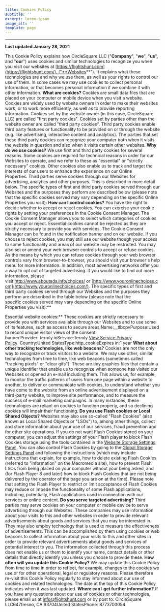 ```yaml
---
title: Cookies Policy
subtitle: ''
excerpt: lorem-ipsum
image_alt: ''
template: page
---
```

****

**Last updated January 28, 2021**

This Cookie Policy explains how CircleSquare LLC ("**Company**", "**we**", "**us**", and "**our**") uses cookies and similar technologies to recognize you when you visit our websites at [https://flightshunt.com](https://flightshunt.com/), ("**Websites**"). It explains what these technologies are and why we use them, as well as your rights to control our use of them.
In some cases we may use cookies to collect personal information, or that becomes personal information if we combine it with other information.
**What are cookies?**
Cookies are small data files that are placed on your computer or mobile device when you visit a website. Cookies are widely used by website owners in order to make their websites work, or to work more efficiently, as well as to provide reporting information.
Cookies set by the website owner (in this case, CircleSquare LLC) are called "first party cookies". Cookies set by parties other than the website owner are called "third party cookies". Third party cookies enable third party features or functionality to be provided on or through the website (e.g. like advertising, interactive content and analytics). The parties that set these third party cookies can recognize your computer both when it visits the website in question and also when it visits certain other websites.
**Why do we use cookies?**
We use first and third party cookies for several reasons. Some cookies are required for technical reasons in order for our Websites to operate, and we refer to these as "essential" or "strictly necessary" cookies. Other cookies also enable us to track and target the interests of our users to enhance the experience on our Online Properties. Third parties serve cookies through our Websites for advertising, analytics and other purposes. This is described in more detail below.
The specific types of first and third party cookies served through our Websites and the purposes they perform are described below (please note that the specific cookies served may vary depending on the specific Online Properties you visit):
**How can I control cookies?**
You have the right to decide whether to accept or reject cookies. You can exercise your cookie rights by setting your preferences in the Cookie Consent Manager. The Cookie Consent Manager allows you to select which categories of cookies you accept or reject. Essential cookies cannot be rejected as they are strictly necessary to provide you with services.
The Cookie Consent Manager can be found in the notification banner and on our website. If you choose to reject cookies, you may still use our website though your access to some functionality and areas of our website may be restricted. You may also set or amend your web browser controls to accept or refuse cookies. As the means by which you can refuse cookies through your web browser controls vary from browser-to-browser, you should visit your browser's help menu for more information.
In addition, most advertising networks offer you a way to opt out of targeted advertising. If you would like to find out more information, please visit <http://www.aboutads.info/choices/> or [http://www.youronlinechoices.com](http://www.youronlinechoices.com/).
The specific types of first and third party cookies served through our Websites and the purposes they perform are described in the table below (please note that the specific cookies served may vary depending on the specific Online Properties you visit):\*\*

Essential website cookies:\*\*
These cookies are strictly necessary to provide you with services available through our Websites and to use some of its features, such as access to secure areas.Name:\__tlbcpvPurpose:Used to record unique visitor views of the consent banner.Provider:.termly.ioService:Termly [View Service Privacy Policy](https://termly.io/our-privacy-policy/)  Country:United StatesType:http_cookieExpires in:1 year
**What about other tracking technologies, like web beacons?**
Cookies are not the only way to recognize or track visitors to a website. We may use other, similar technologies from time to time, like web beacons (sometimes called "tracking pixels" or "clear gifs"). These are tiny graphics files that contain a unique identifier that enable us to recognize when someone has visited our Websites or opened an e-mail including them. This allows us, for example, to monitor the traffic patterns of users from one page within a website to another, to deliver or communicate with cookies, to understand whether you have come to the website from an online advertisement displayed on a third-party website, to improve site performance, and to measure the success of e-mail marketing campaigns. In many instances, these technologies are reliant on cookies to function properly, and so declining cookies will impair their functioning.
**Do you use Flash cookies or Local Shared Objects?**
Websites may also use so-called "Flash Cookies" (also known as Local Shared Objects or "LSOs") to, among other things, collect and store information about your use of our services, fraud prevention and for other site operations.
If you do not want Flash Cookies stored on your computer, you can adjust the settings of your Flash player to block Flash Cookies storage using the tools contained in the [Website Storage Settings Panel](http://www.macromedia.com/support/documentation/en/flashplayer/help/settings_manager07.html). You can also control Flash Cookies by going to the [Global Storage Settings Panel](http://www.macromedia.com/support/documentation/en/flashplayer/help/settings_manager03.html) and following the instructions (which may include instructions that explain, for example, how to delete existing Flash Cookies (referred to "information" on the Macromedia site), how to prevent Flash LSOs from being placed on your computer without your being asked, and (for Flash Player 8 and later) how to block Flash Cookies that are not being delivered by the operator of the page you are on at the time).
Please note that setting the Flash Player to restrict or limit acceptance of Flash Cookies may reduce or impede the functionality of some Flash applications, including, potentially, Flash applications used in connection with our services or online content.
**Do you serve targeted advertising?**
Third parties may serve cookies on your computer or mobile device to serve advertising through our Websites. These companies may use information about your visits to this and other websites in order to provide relevant advertisements about goods and services that you may be interested in. They may also employ technology that is used to measure the effectiveness of advertisements. This can be accomplished by them using cookies or web beacons to collect information about your visits to this and other sites in order to provide relevant advertisements about goods and services of potential interest to you. The information collected through this process does not enable us or them to identify your name, contact details or other details that directly identify you unless you choose to provide these.
**How often will you update this Cookie Policy?**
We may update this Cookie Policy from time to time in order to reflect, for example, changes to the cookies we use or for other operational, legal or regulatory reasons. Please therefore re-visit this Cookie Policy regularly to stay informed about our use of cookies and related technologies.
The date at the top of this Cookie Policy indicates when it was last updated.
**Where can I get further information?**
If you have any questions about our use of cookies or other technologies, please email us at info@flightshunt.com or by post to:
CircleSquare LLC647fresno, CA 93704United StatesPhone: 8773700054
